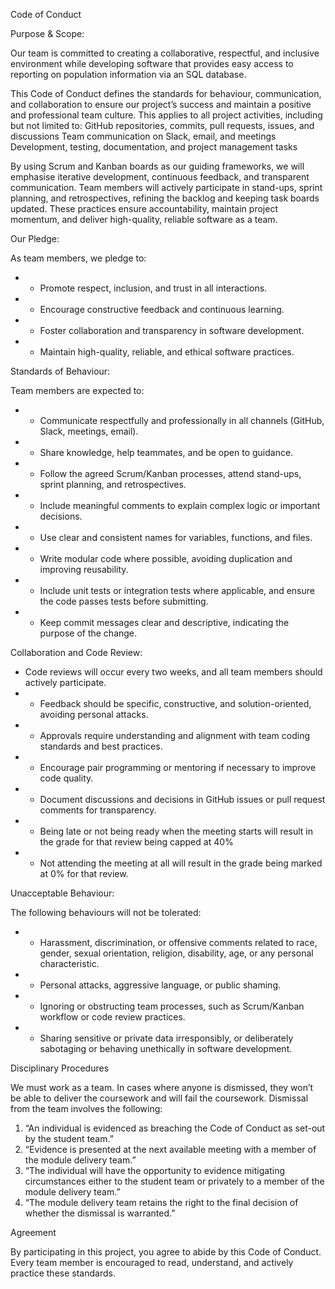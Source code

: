 Code of Conduct

Purpose & Scope:

Our team is committed to creating a collaborative, respectful, and inclusive environment while developing software that provides easy access to reporting on population information via an SQL database. 

This Code of Conduct defines the standards for behaviour, communication, and collaboration to ensure our project’s success and maintain a positive and professional team culture. This applies to all project activities, including but not limited to:
GitHub repositories, commits, pull requests, issues, and discussions
Team communication on Slack, email, and meetings
Development, testing, documentation, and project management tasks

By using Scrum and Kanban boards as our guiding frameworks, we will emphasise iterative development, continuous feedback, and transparent communication. Team members will actively participate in stand-ups, sprint planning, and retrospectives, refining the backlog and keeping task boards updated. These practices ensure accountability, maintain project momentum, and deliver high-quality, reliable software as a team.

Our Pledge:

As team members, we pledge to:

* - Promote respect, inclusion, and trust in all interactions.
* - Encourage constructive feedback and continuous learning.
* - Foster collaboration and transparency in software development.
* - Maintain high-quality, reliable, and ethical software practices.

Standards of Behaviour:

Team members are expected to:

* - Communicate respectfully and professionally in all channels (GitHub, Slack, meetings, email).
* - Share knowledge, help teammates, and be open to guidance.
* - Follow the agreed Scrum/Kanban processes, attend stand-ups, sprint planning, and retrospectives.
* - Include meaningful comments to explain complex logic or important decisions.
* - Use clear and consistent names for variables, functions, and files.
* - Write modular code where possible, avoiding duplication and improving reusability.
* - Include unit tests or integration tests where applicable, and ensure the code passes tests before submitting.
* - Keep commit messages clear and descriptive, indicating the purpose of the change.

Collaboration and Code Review:

* Code reviews will occur every two weeks, and all team members should actively participate.
* - Feedback should be specific, constructive, and solution-oriented, avoiding personal attacks.
* - Approvals require understanding and alignment with team coding standards and best practices.
* - Encourage pair programming or mentoring if necessary to improve code quality.
* - Document discussions and decisions in GitHub issues or pull request comments for transparency.
* - Being late or not being ready when the meeting starts will result in the grade for that review being capped at 40%
* - Not attending the meeting at all will result in the grade being marked at 0% for that review.

Unacceptable Behaviour:

The following behaviours will not be tolerated:

* - Harassment, discrimination, or offensive comments related to race, gender, sexual orientation, religion, disability, age, or any personal characteristic.
* - Personal attacks, aggressive language, or public shaming.
* - Ignoring or obstructing team processes, such as Scrum/Kanban workflow or code review practices.
* - Sharing sensitive or private data irresponsibly, or deliberately sabotaging or behaving unethically in software development.


Disciplinary Procedures

We must work as a team. In cases where anyone is dismissed, they won’t be able to deliver the coursework and will fail the coursework. Dismissal from the team involves the following:

1. “An individual is evidenced as breaching the Code of Conduct as set-out by the student team.”
2. “Evidence is presented at the next available meeting with a member of the module delivery team.”
3. “The individual will have the opportunity to evidence mitigating circumstances either to the student team or privately to a member of the module delivery team.”
4. “The module delivery team retains the right to the final decision of whether the dismissal is warranted.”

Agreement

By participating in this project, you agree to abide by this Code of Conduct. Every team member is encouraged to read, understand, and actively practice these standards.


